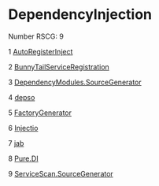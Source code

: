 <h1>DependencyInjection</h1>

Number RSCG: 9

   1 [AutoRegisterInject](/docs/AutoRegisterInject)

   2 [BunnyTailServiceRegistration](/docs/BunnyTailServiceRegistration)

   3 [DependencyModules.SourceGenerator](/docs/DependencyModules.SourceGenerator)

   4 [depso](/docs/depso)

   5 [FactoryGenerator](/docs/FactoryGenerator)

   6 [Injectio](/docs/Injectio)

   7 [jab](/docs/jab)

   8 [Pure.DI](/docs/Pure.DI)

   9 [ServiceScan.SourceGenerator](/docs/ServiceScan.SourceGenerator)
    